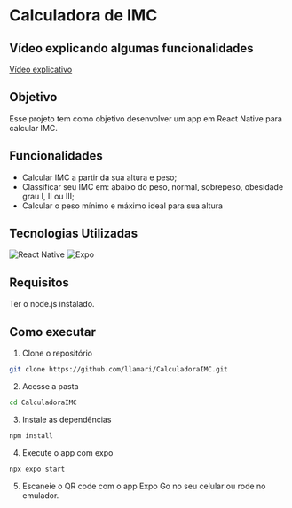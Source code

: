 # Calculadora de IMC
## Vídeo explicando algumas funcionalidades 
[Vídeo explicativo](https://youtu.be/1PmD349tAf4?si=SFTrBHJsp4sTNXc-)

## Objetivo
Esse projeto tem como objetivo desenvolver um app em React Native para calcular IMC.

## Funcionalidades
- Calcular IMC a partir da sua altura e peso;
- Classificar seu IMC em: abaixo do peso, normal, sobrepeso, obesidade grau I, II ou III;
- Calcular o peso mínimo e máximo ideal para sua altura

## Tecnologias Utilizadas

![React Native](https://img.shields.io/badge/react_native-%2320232a.svg?style=for-the-badge&logo=react&logoColor=%2361DAFB)
![Expo](https://img.shields.io/badge/expo-1C1E24?style=for-the-badge&logo=expo&logoColor=#D04A37)

## Requisitos
Ter o node.js instalado.

## Como executar
1. Clone o repositório
```bash
git clone https://github.com/llamari/CalculadoraIMC.git
```
2. Acesse a pasta
```bash
cd CalculadoraIMC
```
3. Instale as dependências
```bash
npm install
```
4. Execute o app com expo
```bash
npx expo start
```
5. Escaneie o QR code com o app Expo Go no seu celular ou rode no emulador.
